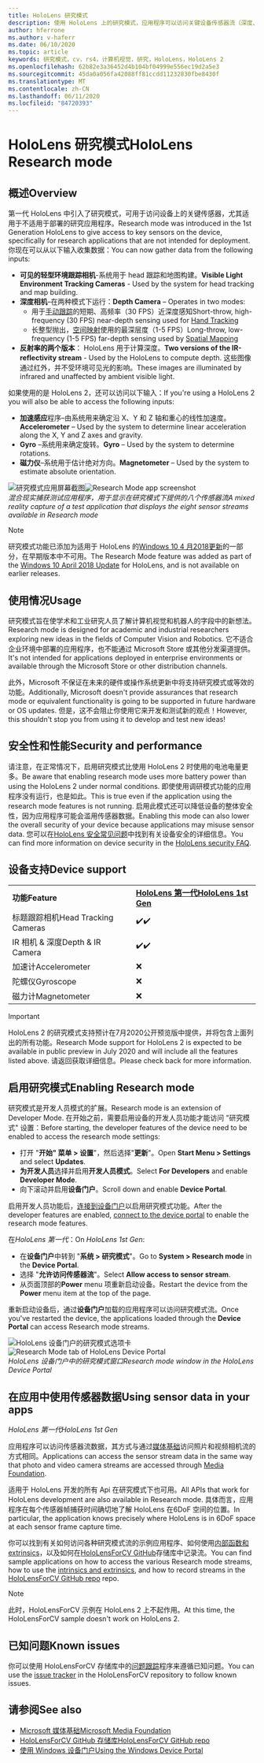 ```yaml
---
title: HoloLens 研究模式
description: 使用 HoloLens 上的研究模式，应用程序可以访问关键设备传感器流（深度、环境跟踪和反射率）。
author: hferrone
ms.author: v-haferr
ms.date: 06/10/2020
ms.topic: article
keywords: 研究模式，cv，rs4，计算机视觉，研究，HoloLens，HoloLens 2
ms.openlocfilehash: 62b82e3a36452d4b104bf04999e556ec19d2a5e3
ms.sourcegitcommit: 45da0a056fa42088ff81ccdd11232830fbe8430f
ms.translationtype: MT
ms.contentlocale: zh-CN
ms.lasthandoff: 06/11/2020
ms.locfileid: "84720393"
---
```

# <a name="hololens-research-mode"></a><span data-ttu-id="af2fc-104">HoloLens 研究模式</span><span class="sxs-lookup"><span data-stu-id="af2fc-104">HoloLens Research mode</span></span>

## <a name="overview"></a><span data-ttu-id="af2fc-105">概述</span><span class="sxs-lookup"><span data-stu-id="af2fc-105">Overview</span></span>

<span data-ttu-id="af2fc-106">第一代 HoloLens 中引入了研究模式，可用于访问设备上的关键传感器，尤其适用于不适用于部署的研究应用程序。</span><span class="sxs-lookup"><span data-stu-id="af2fc-106">Research mode was introduced in the 1st Generation HoloLens to give access to key sensors on the device, specifically for research applications that are not intended for deployment.</span></span> <span data-ttu-id="af2fc-107">你现在可以从以下输入收集数据：</span><span class="sxs-lookup"><span data-stu-id="af2fc-107">You can now gather data from the following inputs:</span></span>

* <span data-ttu-id="af2fc-108">**可见的轻型环境跟踪相机**-系统用于 head 跟踪和地图构建。</span><span class="sxs-lookup"><span data-stu-id="af2fc-108">**Visible Light Environment Tracking Cameras** - Used by the system for head tracking and map building.</span></span>
* <span data-ttu-id="af2fc-109">**深度相机**–在两种模式下运行：</span><span class="sxs-lookup"><span data-stu-id="af2fc-109">**Depth Camera** – Operates in two modes:</span></span>  
    + <span data-ttu-id="af2fc-110">用于[手动跟踪](interaction-fundamentals.md)的短期、高频率（30 FPS）近深度感知</span><span class="sxs-lookup"><span data-stu-id="af2fc-110">Short-throw, high-frequency (30 FPS) near-depth sensing used for [Hand Tracking](interaction-fundamentals.md)</span></span>
    + <span data-ttu-id="af2fc-111">长整型抛出，[空间映射](spatial-mapping.md)使用的最深层度（1-5 FPS）</span><span class="sxs-lookup"><span data-stu-id="af2fc-111">Long-throw, low-frequency (1-5 FPS) far-depth sensing used by [Spatial Mapping](spatial-mapping.md)</span></span>
* <span data-ttu-id="af2fc-112">**反射率的两个版本**： HoloLens 用于计算深度。</span><span class="sxs-lookup"><span data-stu-id="af2fc-112">**Two versions of the IR-reflectivity stream** - Used by the HoloLens to compute depth.</span></span> <span data-ttu-id="af2fc-113">这些图像通过红外，并不受环境可见光的影响。</span><span class="sxs-lookup"><span data-stu-id="af2fc-113">These images are illuminated by infrared and unaffected by ambient visible light.</span></span>

<span data-ttu-id="af2fc-114">如果使用的是 HoloLens 2，还可以访问以下输入：</span><span class="sxs-lookup"><span data-stu-id="af2fc-114">If you're using a HoloLens 2 you will also be able to access the following inputs:</span></span>

* <span data-ttu-id="af2fc-115">**加速感应**程序–由系统用来确定沿 X、Y 和 Z 轴和重心的线性加速度。</span><span class="sxs-lookup"><span data-stu-id="af2fc-115">**Accelerometer** – Used by the system to determine linear acceleration along the X, Y and Z axes and gravity.</span></span>
* <span data-ttu-id="af2fc-116">**Gyro** –系统用来确定旋转。</span><span class="sxs-lookup"><span data-stu-id="af2fc-116">**Gyro** – Used by the system to determine rotations.</span></span>
* <span data-ttu-id="af2fc-117">**磁力仪**–系统用于估计绝对方向。</span><span class="sxs-lookup"><span data-stu-id="af2fc-117">**Magnetometer** – Used by the system to estimate absolute orientation.</span></span>

<span data-ttu-id="af2fc-118">![研究模式应用屏幕截图](images/sensor-stream-viewer.jpg)</span><span class="sxs-lookup"><span data-stu-id="af2fc-118">![Research Mode app screenshot](images/sensor-stream-viewer.jpg)</span></span><br>
<span data-ttu-id="af2fc-119">*混合现实捕获测试应用程序，用于显示在研究模式下提供的八个传感器流*</span><span class="sxs-lookup"><span data-stu-id="af2fc-119">*A mixed reality capture of a test application that displays the eight sensor streams available in Research mode*</span></span>

> [!NOTE]
> <span data-ttu-id="af2fc-120">研究模式功能已添加为适用于 HoloLens 的[Windows 10 4 月2018更新](release-notes-april-2018.md)的一部分，在早期版本中不可用。</span><span class="sxs-lookup"><span data-stu-id="af2fc-120">The Research Mode feature was added as part of the [Windows 10 April 2018 Update](release-notes-april-2018.md) for HoloLens, and is not available on earlier releases.</span></span>

## <a name="usage"></a><span data-ttu-id="af2fc-121">使用情况</span><span class="sxs-lookup"><span data-stu-id="af2fc-121">Usage</span></span>

<span data-ttu-id="af2fc-122">研究模式旨在使学术和工业研究人员了解计算机视觉和机器人的字段中的新想法。</span><span class="sxs-lookup"><span data-stu-id="af2fc-122">Research mode is designed for academic and industrial researchers exploring new ideas in the fields of Computer Vision and Robotics.</span></span>  <span data-ttu-id="af2fc-123">它不适合企业环境中部署的应用程序，也不能通过 Microsoft Store 或其他分发渠道提供。</span><span class="sxs-lookup"><span data-stu-id="af2fc-123">It's not intended for applications deployed in enterprise environments or available through the Microsoft Store or other distribution channels.</span></span>

<span data-ttu-id="af2fc-124">此外，Microsoft 不保证在未来的硬件或操作系统更新中将支持研究模式或等效的功能。</span><span class="sxs-lookup"><span data-stu-id="af2fc-124">Additionally, Microsoft doesn't provide assurances that research mode or equivalent functionality is going to be supported in future hardware or OS updates.</span></span> <span data-ttu-id="af2fc-125">但是，这不会阻止你使用它来开发和测试新的观点！</span><span class="sxs-lookup"><span data-stu-id="af2fc-125">However, this shouldn't stop you from using it to develop and test new ideas!</span></span>

## <a name="security-and-performance"></a><span data-ttu-id="af2fc-126">安全性和性能</span><span class="sxs-lookup"><span data-stu-id="af2fc-126">Security and performance</span></span>

<span data-ttu-id="af2fc-127">请注意，在正常情况下，启用研究模式比使用 HoloLens 2 时使用的电池电量更多。</span><span class="sxs-lookup"><span data-stu-id="af2fc-127">Be aware that enabling research mode uses more battery power than using the HoloLens 2 under normal conditions.</span></span> <span data-ttu-id="af2fc-128">即使使用调研模式功能的应用程序没有运行，也是如此。</span><span class="sxs-lookup"><span data-stu-id="af2fc-128">This is true even if the application using the research mode features is not running.</span></span>  <span data-ttu-id="af2fc-129">启用此模式还可以降低设备的整体安全性，因为应用程序可能会滥用传感器数据。</span><span class="sxs-lookup"><span data-stu-id="af2fc-129">Enabling this mode can also lower the overall security of your device because applications may misuse sensor data.</span></span>  <span data-ttu-id="af2fc-130">您可以在[HoloLens 安全常见问题](https://docs.microsoft.com/hololens/hololens-faq-security)中找到有关设备安全的详细信息。</span><span class="sxs-lookup"><span data-stu-id="af2fc-130">You can find more information on device security in the [HoloLens security FAQ](https://docs.microsoft.com/hololens/hololens-faq-security).</span></span>  


## <a name="device-support"></a><span data-ttu-id="af2fc-131">设备支持</span><span class="sxs-lookup"><span data-stu-id="af2fc-131">Device support</span></span>

<table>
    <colgroup>
    <col width="50%" />
    <col width="50%" />
    <!-- <col width="33%" /> -->
    </colgroup>
    <tr>
        <td><span data-ttu-id="af2fc-132"><strong>功能</strong></span><span class="sxs-lookup"><span data-stu-id="af2fc-132"><strong>Feature</strong></span></span></td>
        <td><span data-ttu-id="af2fc-133"><a href="hololens-hardware-details.md"><strong>HoloLens 第一代</strong></a></span><span class="sxs-lookup"><span data-stu-id="af2fc-133"><a href="hololens-hardware-details.md"><strong>HoloLens 1st Gen</strong></a></span></span></td>
        <!-- <td><a href="hololens2-hardware.md"><strong>HoloLens 2</strong></a></td> -->
    </tr>
     <tr>
        <td><span data-ttu-id="af2fc-134">标题跟踪相机</span><span class="sxs-lookup"><span data-stu-id="af2fc-134">Head Tracking Cameras</span></span></td>
        <td><span data-ttu-id="af2fc-135">✔️</span><span class="sxs-lookup"><span data-stu-id="af2fc-135">✔️</span></span></td>
        <!-- <td>❌</td> -->
    </tr>
    <tr>
        <td><span data-ttu-id="af2fc-136">IR 相机 & 深度</span><span class="sxs-lookup"><span data-stu-id="af2fc-136">Depth & IR Camera</span></span></td>
        <td><span data-ttu-id="af2fc-137">✔️</span><span class="sxs-lookup"><span data-stu-id="af2fc-137">✔️</span></span></td>
        <!-- <td>❌</td> -->
    </tr>
    <tr>
        <td><span data-ttu-id="af2fc-138">加速计</span><span class="sxs-lookup"><span data-stu-id="af2fc-138">Accelerometer</span></span></td>
        <td>❌</td>
        <!-- <td>❌</td> -->
    </tr>
    <tr>
        <td><span data-ttu-id="af2fc-139">陀螺仪</span><span class="sxs-lookup"><span data-stu-id="af2fc-139">Gyroscope</span></span></td>
        <td>❌</td>
        <!-- <td>❌</td> -->
    </tr>
    <tr>
        <td><span data-ttu-id="af2fc-140">磁力计</span><span class="sxs-lookup"><span data-stu-id="af2fc-140">Magnetometer</span></span></td>
        <td>❌</td>
        <!-- <td>❌</td> -->
    </tr>
</table>

> [!IMPORTANT]
> <span data-ttu-id="af2fc-141">HoloLens 2 的研究模式支持预计在7月2020公开预览版中提供，并将包含上面列出的所有功能。</span><span class="sxs-lookup"><span data-stu-id="af2fc-141">Research Mode support for HoloLens 2 is expected to be available in public preview in July 2020 and will include all the features listed above.</span></span> <span data-ttu-id="af2fc-142">请返回获取详细信息。</span><span class="sxs-lookup"><span data-stu-id="af2fc-142">Please check back for more information.</span></span> 

## <a name="enabling-research-mode"></a><span data-ttu-id="af2fc-143">启用研究模式</span><span class="sxs-lookup"><span data-stu-id="af2fc-143">Enabling Research mode</span></span>

<span data-ttu-id="af2fc-144">研究模式是开发人员模式的扩展。</span><span class="sxs-lookup"><span data-stu-id="af2fc-144">Research mode is an extension of Developer Mode.</span></span> <span data-ttu-id="af2fc-145">在开始之前，需要启用设备的开发人员功能才能访问 "研究模式" 设置：</span><span class="sxs-lookup"><span data-stu-id="af2fc-145">Before starting, the developer features of the device need to be enabled to access the research mode settings:</span></span> 

* <span data-ttu-id="af2fc-146">打开 "**开始" 菜单 > 设置**"，然后选择"**更新**"。</span><span class="sxs-lookup"><span data-stu-id="af2fc-146">Open **Start Menu > Settings** and select **Updates**.</span></span>
* <span data-ttu-id="af2fc-147">**为开发人员**选择并启用**开发人员模式**。</span><span class="sxs-lookup"><span data-stu-id="af2fc-147">Select **For Developers** and enable **Developer Mode**.</span></span>
* <span data-ttu-id="af2fc-148">向下滚动并启用**设备门户**。</span><span class="sxs-lookup"><span data-stu-id="af2fc-148">Scroll down and enable **Device Portal**.</span></span>

<span data-ttu-id="af2fc-149">启用开发人员功能后，[连接到设备门户](https://docs.microsoft.com/windows/uwp/debug-test-perf/device-portal-hololens)以启用研究模式功能。</span><span class="sxs-lookup"><span data-stu-id="af2fc-149">After the developer features  are enabled, [connect to the device portal](https://docs.microsoft.com/windows/uwp/debug-test-perf/device-portal-hololens) to enable the research mode features.</span></span>

<span data-ttu-id="af2fc-150">在*HoloLens 第一代*：</span><span class="sxs-lookup"><span data-stu-id="af2fc-150">On *HoloLens 1st Gen*:</span></span>

* <span data-ttu-id="af2fc-151">在**设备门户**中转到 "**系统 > 研究模式**"。</span><span class="sxs-lookup"><span data-stu-id="af2fc-151">Go to **System > Research mode** in the **Device Portal**.</span></span>
* <span data-ttu-id="af2fc-152">选择 "**允许访问传感器流**"。</span><span class="sxs-lookup"><span data-stu-id="af2fc-152">Select **Allow access to sensor stream**.</span></span>
* <span data-ttu-id="af2fc-153">从页面顶部的**Power** menu 项重新启动设备。</span><span class="sxs-lookup"><span data-stu-id="af2fc-153">Restart the device from the **Power** menu item at the top of the page.</span></span>

<span data-ttu-id="af2fc-154">重新启动设备后，通过**设备门户**加载的应用程序可以访问研究模式流。</span><span class="sxs-lookup"><span data-stu-id="af2fc-154">Once you've restarted the device, the applications loaded through the **Device Portal** can access Research mode streams.</span></span>

<span data-ttu-id="af2fc-155">![HoloLens 设备门户的研究模式选项卡](images/ResearchModeDevPortal.png)</span><span class="sxs-lookup"><span data-stu-id="af2fc-155">![Research Mode tab of HoloLens Device Portal](images/ResearchModeDevPortal.png)</span></span><br>
<span data-ttu-id="af2fc-156">*HoloLens 设备门户中的研究模式窗口*</span><span class="sxs-lookup"><span data-stu-id="af2fc-156">*Research mode window in the HoloLens Device Portal*</span></span>

## <a name="using-sensor-data-in-your-apps"></a><span data-ttu-id="af2fc-157">在应用中使用传感器数据</span><span class="sxs-lookup"><span data-stu-id="af2fc-157">Using sensor data in your apps</span></span>

<span data-ttu-id="af2fc-158">*HoloLens 第一代*</span><span class="sxs-lookup"><span data-stu-id="af2fc-158">*HoloLens 1st Gen*</span></span>

<span data-ttu-id="af2fc-159">应用程序可以访问传感器流数据，其方式与通过[媒体基础](https://msdn.microsoft.com/library/windows/desktop/ms694197)访问照片和视频相机流的方式相同。</span><span class="sxs-lookup"><span data-stu-id="af2fc-159">Applications can access the sensor stream data in the same way that photo and video camera streams are accessed through [Media Foundation](https://msdn.microsoft.com/library/windows/desktop/ms694197).</span></span> 

<span data-ttu-id="af2fc-160">适用于 HoloLens 开发的所有 Api 在研究模式下也可用。</span><span class="sxs-lookup"><span data-stu-id="af2fc-160">All APIs that work for HoloLens development are also available in Research mode.</span></span> <span data-ttu-id="af2fc-161">具体而言，应用程序在每个传感器帧捕获时间确切地了解 HoloLens 在6DoF 空间的位置。</span><span class="sxs-lookup"><span data-stu-id="af2fc-161">In particular, the application  knows precisely where HoloLens is in 6DoF space at each sensor frame capture time.</span></span>

<span data-ttu-id="af2fc-162">你可以找到有关如何访问各种研究模式流的示例应用程序、如何使用[内部函数和 extrinsics](https://docs.microsoft.com/windows/mixed-reality/locatable-camera#locating-the-device-camera-in-the-world)，以及如何在[HoloLensForCV GitHub](https://github.com/Microsoft/HoloLensForCV)存储库中记录流。</span><span class="sxs-lookup"><span data-stu-id="af2fc-162">You can find sample applications on how to access the various Research mode streams, how to use the [intrinsics and extrinsics](https://docs.microsoft.com/windows/mixed-reality/locatable-camera#locating-the-device-camera-in-the-world), and how to record streams in the [HoloLensForCV GitHub repo](https://github.com/Microsoft/HoloLensForCV) repo.</span></span>

 > [!NOTE]
 > <span data-ttu-id="af2fc-163">此时，HoloLensForCV 示例在 HoloLens 2 上不起作用。</span><span class="sxs-lookup"><span data-stu-id="af2fc-163">At this time, the HoloLensForCV sample doesn't work on HoloLens 2.</span></span>

## <a name="known-issues"></a><span data-ttu-id="af2fc-164">已知问题</span><span class="sxs-lookup"><span data-stu-id="af2fc-164">Known issues</span></span>

<span data-ttu-id="af2fc-165">你可以使用 HoloLensForCV 存储库中的[问题跟踪](https://github.com/Microsoft/HololensForCV/issues)程序来遵循已知问题。</span><span class="sxs-lookup"><span data-stu-id="af2fc-165">You can use the [issue tracker](https://github.com/Microsoft/HololensForCV/issues) in the HoloLensForCV repository to follow known issues.</span></span>

## <a name="see-also"></a><span data-ttu-id="af2fc-166">请参阅</span><span class="sxs-lookup"><span data-stu-id="af2fc-166">See also</span></span>

* [<span data-ttu-id="af2fc-167">Microsoft 媒体基础</span><span class="sxs-lookup"><span data-stu-id="af2fc-167">Microsoft Media Foundation</span></span>](https://msdn.microsoft.com/library/windows/desktop/ms694197)
* [<span data-ttu-id="af2fc-168">HoloLensForCV GitHub 存储库</span><span class="sxs-lookup"><span data-stu-id="af2fc-168">HoloLensForCV GitHub repo</span></span>](https://github.com/Microsoft/HoloLensForCV)
* [<span data-ttu-id="af2fc-169">使用 Windows 设备门户</span><span class="sxs-lookup"><span data-stu-id="af2fc-169">Using the Windows Device Portal</span></span>](using-the-windows-device-portal.md)
